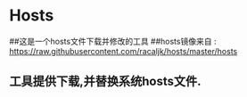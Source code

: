 # Hosts
##这是一个hosts文件下载并修改的工具
##hosts镜像来自 : https://raw.githubusercontent.com/racaljk/hosts/master/hosts
## 工具提供下载,并替换系统hosts文件.
